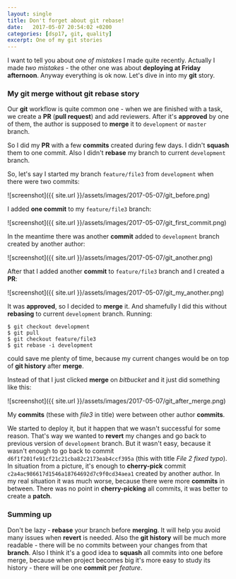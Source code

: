 ```yaml
---
layout: single
title: Don't forget about git rebase!
date:   2017-05-07 20:54:02 +0200
categories: [dsp17, git, quality]
excerpt: One of my git stories
---
```


I want to tell you about *one of mistakes* I made quite recently. Actually I
made *two mistakes* - the other one was about **deploying at Friday afternoon**.
Anyway everything is ok now. Let's dive in into my **git** story.

### My **git merge** without **git rebase** story

Our **git** workflow is quite common one - when we are finished with a task, we
create a **PR** (**pull request**) and add reviewers. After it's **approved**
by one of them, the author is supposed to **merge** it to `development` or `master` branch.

So I did my **PR** with a few **commits** created during few days. I didn't **squash** them
to one commit. Also I didn't **rebase** my branch to current `development` branch.

So, let's say I started my branch `feature/file3` from `development` when there were two commits:

![screenshot]({{ site.url }}/assets/images/2017-05-07/git_before.png)

I added **one commit** to my `feature/file3` branch:

![screenshot]({{ site.url }}/assets/images/2017-05-07/git_first_commit.png)

In the meantime there was another **commit** added to `development` branch created by
another author:

![screenshot]({{ site.url }}/assets/images/2017-05-07/git_another.png)

After that I added another **commit** to `feature/file3` branch and I created a **PR**:

![screenshot]({{ site.url }}/assets/images/2017-05-07/git_my_another.png)

It was **approved**, so I decided to **merge** it. And shamefully I did this without **rebasing**
to current `development` branch. Running:

    $ git checkout development
    $ git pull
    $ git checkout feature/file3
    $ git rebase -i development

could save me plenty of time, because my current changes would be on top
of **git history** after **merge**.

Instead of that I just clicked **merge** on *bitbucket* and it just did something like this:

![screenshot]({{ site.url }}/assets/images/2017-05-07/git_after_merge.png)

My **commits** (these with *file3* in title) were between other author **commits**.

We started to deploy it, but it happen that we wasn't successful for some reason. That's way
we wanted to **revert** my changes and go back to previous version of `development` branch.
But it wasn't easy, because it wasn't enough to go back to commit
`d6f1f201fe91cf21c21cba82c2173eab4ccf395a` (this with title *File 2 fixed typo*).
In situation from a picture,
it's enough to **cherry-pick** commit `c2a4ac986617d1546a18764692d7c9f0cd34aea1`
created by another author. In my real situation it was much worse, because
there were more **commits** in between. There was no point in **cherry-picking** all commits,
it was better to create a **patch**.

### Summing up

Don't be lazy - **rebase** your branch before **merging**. It will help you avoid
many issues when **revert** is needed. Also the **git history** will be much more readable -
there will be no commits between your changes from that **branch**. Also I think
it's a good idea to **squash** all commits into one before merge, because
when project becomes big it's more easy to study its history - there will be
one **commit** per *feature*.
